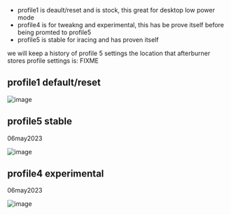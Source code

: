 * profile1 is deault/reset and is stock, this great for desktop low power mode
* profile4 is for tweakng and experimental, this has be prove itself before being promted to profile5
* profile5 is stable for iracing and has proven itself

we will keep a history of profile 5 settings
the location that afterburner stores profile settings is: FIXME

## profile1 default/reset

![image](https://user-images.githubusercontent.com/64855865/236620940-072e2211-0d97-466a-bd1a-4ef1990d8c44.png)

## profile5 stable
06may2023

![image](https://user-images.githubusercontent.com/64855865/236621283-26e3b1e1-6b67-4857-95c7-101126b55c1b.png)

## profile4 experimental
06may2023

![image](https://user-images.githubusercontent.com/64855865/236621317-7df34a07-1a70-4246-b23b-59dad9b991aa.png)

